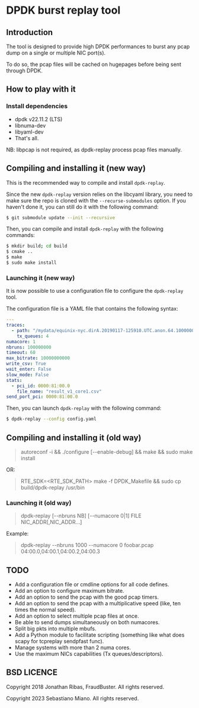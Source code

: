 # DPDK burst replay tool

## Introduction

The tool is designed to provide high DPDK performances to burst any pcap dump on
a single or multiple NIC port(s).

To do so, the pcap files will be cached on hugepages before being sent through DPDK.

## How to play with it

### Install dependencies

* dpdk v22.11.2 (LTS)
* libnuma-dev
* libyaml-dev
* That's all.

NB: libpcap is not required, as dpdk-replay process pcap files manually.

## Compiling and installing it (new way)
This is the recommended way to compile and install `dpdk-replay`.

Since the new `dpdk-replay` version relies on the libcyaml library, you need to make sure the repo is cloned with the `--recurse-submodules` option.
If you haven't done it, you can still do it with the following command:
```bash
$ git submodule update --init --recursive
```

Then, you can compile and install `dpdk-replay` with the following commands:

```bash
$ mkdir build; cd build
$ cmake ..
$ make
$ sudo make install
```

### Launching it (new way)
It is now possible to use a configuration file to configure the `dpdk-replay` tool.

The configuration file is a YAML file that contains the following syntax:

```yaml
---
traces: 
  - path: "/mydata/equinix-nyc.dirA.20190117-125910.UTC.anon.64.1000000.pcap"
    tx_queues: 4
numacore: 1
nbruns: 100000000
timeout: 60
max_bitrate: 10000000000
write_csv: True
wait_enter: False
slow_mode: False
stats:
  - pci_id: 0000:81:00.0
    file_name: "result_v1_core1.csv"
send_port_pci: 0000:81:00.0
```

Then, you can launch `dpdk-replay` with the following command:

```bash
$ dpdk-replay --config config.yaml
```

## Compiling and installing it (old way)

> autoreconf -i && ./configure [--enable-debug] && make && sudo make install

OR:

> RTE_SDK=<RTE_SDK_PATH> make -f DPDK_Makefile && sudo cp build/dpdk-replay /usr/bin

### Launching it (old way)

> dpdk-replay [--nbruns NB] [--numacore 0|1] FILE NIC_ADDR[,NIC_ADDR...]

Example:
> dpdk-replay --nbruns 1000 --numacore 0 foobar.pcap 04:00.0,04:00.1,04:00.2,04:00.3

## TODO

* Add a configuration file or cmdline options for all code defines.
* Add an option to configure maximum bitrate.
* Add an option to send the pcap with the good pcap timers.
* Add an option to send the pcap with a multiplicative speed (like, ten times the normal speed).
* Add an option to select multiple pcap files at once.
* Be able to send dumps simultaneously on both numacores.
* Split big pkts into multiple mbufs.
* Add a Python module to facilitate scripting (something like what does scapy for tcpreplay sendpfast func).
* Manage systems with more than 2 numa cores.
* Use the maximum NICs capabilities (Tx queues/descriptors).

## BSD LICENCE

Copyright 2018 Jonathan Ribas, FraudBuster. All rights reserved.

Copyright 2023 Sebastiano Miano. All rights reserved.
